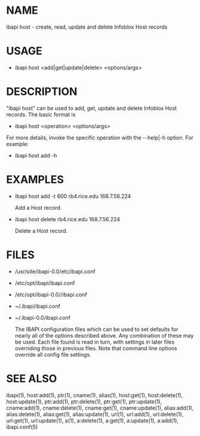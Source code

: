 # NAME

ibapi host - create, read, update and delete Infoblox Host records

# USAGE

- ibapi host &lt;add|get|update|delete> &lt;options/args>

# DESCRIPTION

"ibapi host" can be used to add, get, update and delete Infoblox Host records.
The basic format is

- ibapi host &lt;operation> &lt;options/args>

For more details, invoke the specific operation
with the --help|-h option. For example:

- ibapi host add -h

# EXAMPLES

- ibapi host add -t 600 rb4.rice.edu 168.7.56.224

    Add a Host record.

- ibapi host delete rb4.rice.edu 168.7.56.224

    Delete a Host record.  

# FILES

- /usr/site/ibapi-0.0/etc/ibapi.conf
- /etc/opt/ibapi/ibapi.conf
- /etc/opt/ibapi-0.0//ibapi.conf
- ~/.ibapi/ibapi.conf
- ~/.ibapi-0.0/ibapi.conf

    The IBAPI configuration files which can be used to
    set defaults for nearly all of the options described above.
    Any combination of these may be used.
    Each file found is read in turn, with settings in later files
    overriding those in previous files.  Note that command line
    options override all config file settings.

# SEE ALSO

ibapi(1),
host:add(1),
ptr(1),
cname(1),
alias(1),
host:get(1),
host:delete(1),
host:update(1),
ptr:add(1),
ptr:delete(1),
ptr:get(1),
ptr:update(1),
cname:add(1),
cname:delete(1),
cname:get(1),
cname:update(1),
alias:add(1),
alias:delete(1),
alias:get(1),
alias:update(1),
url(1),
url:add(1),
url:delete(1),
url:get(1),
url:update(1),
a(1),
a:delete(1),
a:get(1),
a:update(1),
a:add(1),
ibapi.conf(5)
